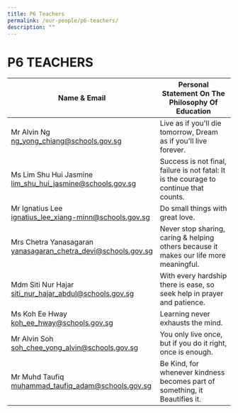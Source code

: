```yaml
---
title: P6 Teachers
permalink: /our-people/p6-teachers/
description: ""
---
```

# **P6 TEACHERS**

| Name & Email 	| Personal Statement On The Philosophy Of Education 	|
|---	|---	|
| Mr Alvin Ng<br> [ng_yong_chiang@schools.gov.sg](mailto:ng_yong_chiang@schools.gov.sg) 	| Live as if you'll die tomorrow, Dream as if you'll live forever.	|
| Ms Lim Shu Hui Jasmine <br> [lim_shu_hui_jasmine@schools.gov.sg](mailto:lim_shu_hui_jasmine@schools.gov.sg) 	| Success is not final, failure is not fatal: It is the courage to continue that counts. 	|
| Mr Ignatius Lee<br>[ignatius_lee_xiang-minn@schools.gov.sg](mailto:ignatius_lee_xiang-minn@schools.gov.sg)| Do small things with great love. 	|
| Mrs Chetra Yanasagaran<br>[yanasagaran_chetra_devi@schools.gov.sg](mailto:yanasagaran_chetra_devi@schools.gov.sg) 	| Never stop sharing, caring & helping others because it makes our life more meaningful.	|
| Mdm Siti Nur Hajar <br> [siti_nur_hajar_abdul@schools.gov.sg](mailto:siti_nur_hajar_abdul@schools.gov.sg) 	| With every hardship there is ease, so seek help in prayer and patience. 	|
| Ms Koh Ee Hway<br>[koh_ee_hway@schools.gov.sg](mailto:koh_ee_hway@schools.gov.sg) 	| Learning never exhausts the mind.	|
| Mr Alvin Soh<br>[soh_chee_yong_alvin@schools.gov.sg](mailto:soh_chee_yong_alvin@schools.gov.sg) 	| You only live once, but if you do it right, once is enough. 	|
| Mr Muhd Taufiq<br>[muhammad_taufiq_adam@schools.gov.sg](mailto:muhammad_taufiq_adam@schools.gov.sg)| Be Kind, for whenever kindness becomes part of something, it Beautifies it.|